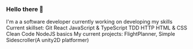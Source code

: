 ### Hello there 👋

I'm a a software developer currently working on developing my skills
Current skillset:
Git
React
JavaScript & TypeScript
TDD
HTTP
HTML & CSS
Clean Code
NodeJS basics
My current projects:
FlightPlanner,
Simple Sidescroller(A unity2D platformer)
<!--
**IntsFedotovskis/IntsFedotovskis** is a ✨ _special_ ✨ repository because its `README.md` (this file) appears on your GitHub profile.

Here are some ideas to get you started:

- 🔭 I’m currently working on ...
- 🌱 I’m currently learning ...
- 👯 I’m looking to collaborate on ...
- 🤔 I’m looking for help with ...
- 💬 Ask me about ...
- 📫 How to reach me: ...
- 😄 Pronouns: ...
- ⚡ Fun fact: ...
-->
